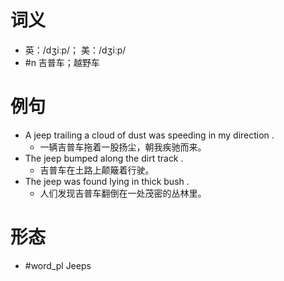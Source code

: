 # 词义
- 英：/dʒiːp/； 美：/dʒiːp/
- #n 吉普车；越野车
# 例句
- A jeep trailing a cloud of dust was speeding in my direction .
	- 一辆吉普车拖着一股扬尘，朝我疾驰而来。
- The jeep bumped along the dirt track .
	- 吉普车在土路上颠簸着行驶。
- The jeep was found lying in thick bush .
	- 人们发现吉普车翻倒在一处茂密的丛林里。
# 形态
- #word_pl Jeeps
